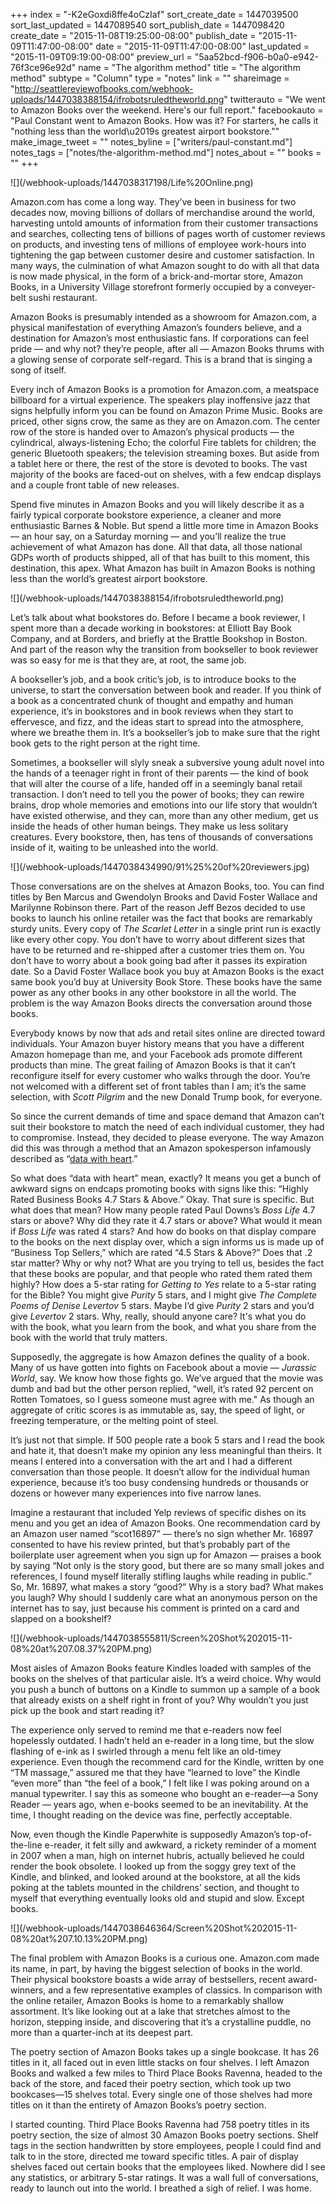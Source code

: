 +++
index = "-K2eGoxdi8ffe4oCzIaf"
sort_create_date = 1447039500
sort_last_updated = 1447089540
sort_publish_date = 1447098420
create_date = "2015-11-08T19:25:00-08:00"
publish_date = "2015-11-09T11:47:00-08:00"
date = "2015-11-09T11:47:00-08:00"
last_updated = "2015-11-09T09:19:00-08:00"
preview_url = "5aa52bcd-f906-b0a0-e942-76f3ce96e92d"
name = "The algorithm method"
title = "The algorithm method"
subtype = "Column"
type = "notes"
link = ""
shareimage = "http://seattlereviewofbooks.com/webhook-uploads/1447038388154/ifrobotsruledtheworld.png"
twitterauto = "We went to Amazon Books over the weekend. Here's our full report."
facebookauto = "Paul Constant went to Amazon Books. How was it? For starters, he calls it \"nothing less than the world\u2019s greatest airport bookstore.\""
make_image_tweet = ""
notes_byline = ["writers/paul-constant.md"]
notes_tags = ["notes/the-algorithm-method.md"]
notes_about = ""
books = ""
+++
<p class="image">![](/webhook-uploads/1447038317198/Life%20Online.png)</p>

Amazon.com has come a long way. They’ve been in business for two decades now, moving billions of dollars of merchandise around the world, harvesting untold amounts of information from their customer transactions and searches, collecting tens of billions of pages worth of customer reviews on products, and investing tens of millions of employee work-hours into tightening the gap between customer desire and customer satisfaction. In many ways, the culmination of what Amazon sought to do with all that data  is now made physical, in the form of a brick-and-mortar store, Amazon Books, in a University Village storefront formerly occupied by a conveyer-belt sushi restaurant. 

Amazon Books is presumably intended as a showroom for Amazon.com, a physical manifestation of everything Amazon’s founders believe, and a destination for Amazon’s most enthusiastic fans. If corporations can feel pride — and why not? they’re people, after all — Amazon Books thrums with a glowing sense of corporate self-regard. This is a brand that is singing a song of itself. 

Every inch of Amazon Books is a promotion for Amazon.com, a meatspace billboard for a virtual experience. The speakers play inoffensive jazz that signs helpfully inform you can be found on Amazon Prime Music. Books are priced, other signs crow, the same as they are on Amazon.com. The center row of the store is handed over to Amazon’s physical products — the cylindrical, always-listening Echo; the colorful Fire tablets for children; the generic Bluetooth speakers; the television streaming boxes. But aside from a tablet here or there, the rest of the store is devoted to books. The vast majority of the books are faced-out on shelves, with a few endcap displays and a couple front table of new releases. 

Spend five minutes in Amazon Books and you will likely describe it as a fairly typical corporate bookstore experience, a cleaner and more enthusiastic Barnes & Noble. But spend a little more time in Amazon Books — an hour say, on a Saturday morning — and you’ll realize the true achievement of what Amazon has done. All that data, all those national GDPs worth of products shipped, all of that has built to this moment, this destination, this apex. What Amazon has built in Amazon Books is nothing less than the world’s greatest airport bookstore.

<div class="break"></div>

<p class="image">![](/webhook-uploads/1447038388154/ifrobotsruledtheworld.png)</p>

Let’s talk about what bookstores do. Before I became a book reviewer, I spent more than a decade working in bookstores: at Elliott Bay Book Company, and at Borders, and briefly at the Brattle Bookshop in Boston. And part of the reason why the transition from bookseller to book reviewer was so easy for me is that they are, at root, the same job. 

A bookseller’s job, and a book critic’s job, is to introduce books to the universe, to start the conversation between book and reader. If you think of a book as a concentrated chunk of thought and empathy and human experience, it’s in bookstores and in book reviews when they start to effervesce, and fizz, and the ideas start to spread into the atmosphere, where we breathe them in. It’s a bookseller’s job to make sure that the right book gets to the right person at the right time. 

Sometimes, a bookseller will slyly sneak a subversive young adult novel into the hands of a teenager right in front of their parents — the kind of book that will alter the course of a life, handed off in a seemingly banal retail transaction. I don’t need to tell you the power of books; they can rewire brains, drop whole memories and emotions into our life story that wouldn’t have existed otherwise, and they can, more than any other medium, get us inside the heads of other human beings. They make us less solitary creatures. Every bookstore, then, has tens of thousands of conversations inside of it, waiting to be unleashed into the world.

<div class="break"></div>

<p class="image">![](/webhook-uploads/1447038434990/91%25%20of%20reviewers.jpg)</p>

Those conversations are on the shelves at Amazon Books, too. You can find titles by Ben Marcus and Gwendolyn Brooks and David Foster Wallace and Marilynne Robinson there. Part of the reason Jeff Bezos decided to use books to launch his online retailer was the fact that books are remarkably sturdy units. Every copy of *The Scarlet Letter* in a single print run is exactly like every other copy. You don’t have to worry about different sizes that have to be returned and re-shipped after a customer tries them on. You don’t have to worry about a book going bad after it passes its expiration date. So a David Foster Wallace book you buy at Amazon Books is the exact same book you’d buy at University Book Store. These books have the same power as any other books in any other bookstore in all the world. The problem is the way Amazon Books directs the conversation around those books. 

Everybody knows by now that ads and retail sites online are directed toward individuals. Your Amazon buyer history means that you have a different Amazon homepage than me, and your Facebook ads promote different products than mine. The great failing of Amazon Books is that it can’t reconfigure itself for every customer who walks through the door. You’re not welcomed with a different set of front tables than I am; it’s the same selection, with *Scott Pilgrim* and the new Donald Trump book, for everyone.

So since the current demands of time and space demand that Amazon can’t suit their bookstore to match the need of each individual customer, they had to compromise. Instead, they decided to please everyone. The way Amazon did this was through a method that an Amazon spokesperson infamously described as “[data with heart](http://www.thestar.com/business/2015/11/03/amazon-opening-physical-bookstore-stocking-based-on-data-with-heart.html).”

So what does “data with heart” mean, exactly? It means you get a bunch of awkward signs on endcaps promoting books with signs like this: “Highly Rated Business Books 4.7 Stars & Above.” Okay. That sure is specific. But what does that mean? How many people rated Paul Downs’s *Boss Life* 4.7 stars or above? Why did they rate it 4.7 stars or above? What would it mean if *Boss Life* was rated 4 stars? And how do books on that display compare to the books on the next display over, which a sign informs us is made up of “Business Top Sellers,” which are rated “4.5 Stars & Above?” Does that .2 star matter? Why or why not? What are you trying to tell us, besides the fact that these books are popular, and that people who rated them rated them highly? How does a 5-star rating for *Getting to Yes* relate to a 5-star rating for the Bible? You might give *Purity* 5 stars, and I might give *The Complete Poems of Denise Levertov* 5 stars. Maybe I’d give *Purity* 2 stars and you’d give *Levertov* 2 stars. Why, really, should anyone care? It's what you do with the book, what you learn from the book, and what you share from the book with the world that truly matters.

Supposedly, the aggregate is how Amazon defines the quality of a book. Many of us have gotten into fights on Facebook about a movie — *Jurassic World*, say. We know how those fights go. We’ve argued that the movie was dumb and bad but the other person replied, “well, it’s rated 92 percent on Rotten Tomatoes, so I guess someone must agree with me." As though an aggregate of critic scores is as immutable as, say, the speed of light, or freezing temperature, or the melting point of steel.

It’s just not that simple. If 500 people rate a book 5 stars and I read the book and hate it, that doesn’t make my opinion any less meaningful than theirs. It means I entered into a conversation with the art and I had a different conversation than those people. It doesn’t allow for the individual human experience, because it’s too busy condensing hundreds or thousands or dozens or however many experiences into five narrow lanes. 

Imagine a restaurant that included Yelp reviews of specific dishes on its menu and you get an idea of Amazon Books. One recommendation card by an Amazon user named “scot16897” — there’s no sign whether Mr. 16897 consented to have his review printed, but that’s probably part of the boilerplate user agreement when you sign up for Amazon — praises a book by saying “Not only is the story good, but there are so many small jokes and references, I found myself literally stifling laughs while reading in public.” So, Mr. 16897, what makes a story “good?” Why is a story bad? What makes you laugh? Why should I suddenly care what an anonymous person on the internet has to say, just because his comment is printed on a card and slapped on a bookshelf?

<div class="break"></div>

<p class="image">![](/webhook-uploads/1447038555811/Screen%20Shot%202015-11-08%20at%207.08.37%20PM.png)</p>

Most aisles of Amazon Books feature Kindles loaded with samples of the books on the shelves of that particular aisle. It’s a weird choice. Why would you push a bunch of buttons on a Kindle to summon up a sample of a book that already exists on a shelf right in front of you? Why wouldn’t you just pick up the book and start reading it?

The experience only served to remind me that e-readers now feel hopelessly outdated. I hadn’t held an e-reader in a long time, but the slow flashing of e-ink as I swirled through a menu felt like an old-timey experience. Even though the recommend card for the Kindle, written by one “TM massage,” assured me that they have “learned to love” the Kindle “even more” than “the feel of a book,” I felt like I was poking around on a manual typewriter. I say this as someone who bought an e-reader—a Sony Reader — years ago, when e-books seemed to be an inevitability. At the time, I thought reading on the device was fine, perfectly acceptable. 

Now, even though the Kindle Paperwhite is supposedly Amazon’s top-of-the-line e-reader, it felt silly and awkward, a rickety reminder of a moment in 2007 when a man, high on internet hubris, actually believed he could render the book obsolete. I looked up from the soggy grey text of the Kindle, and blinked, and looked around at the bookstore, at all the kids poking at the tablets mounted in the childrens’ section, and thought to myself that everything eventually looks old and stupid and slow. Except books.

<div class="break"></div>

<p class="image">![](/webhook-uploads/1447038646364/Screen%20Shot%202015-11-08%20at%207.10.13%20PM.png)</p>

The final problem with Amazon Books is a curious one. Amazon.com made its name, in part, by having the biggest selection of books in the world. Their physical bookstore boasts a wide array of bestsellers, recent award-winners, and a few representative examples of classics. In comparison with the online retailer, Amazon Books is home to a remarkably shallow assortment. It’s like looking out at a lake that stretches almost to the horizon, stepping inside, and discovering that it’s a crystalline puddle, no more than a quarter-inch at its deepest part.

The poetry section of Amazon Books takes up a single bookcase. It has 26 titles in it, all faced out in even little stacks on four shelves. I left Amazon Books and walked a few miles to Third Place Books Ravenna, headed to the back of the store, and faced their poetry section, which took up two bookcases—15 shelves total. Every single one of those shelves had more titles on it than the entirety of Amazon Books’s poetry section. 

I started counting. Third Place Books Ravenna had 758 poetry titles in its poetry section, the size of almost 30 Amazon Books poetry sections. Shelf tags in the section handwritten by store employees, people I could find and talk to in the store, directed me toward specific titles. A pair of display shelves faced out certain books that the employees liked. Nowhere did I see any statistics, or arbitrary 5-star ratings. It was a wall full of conversations, ready to launch out into the world. I breathed a sigh of relief. I was home. 